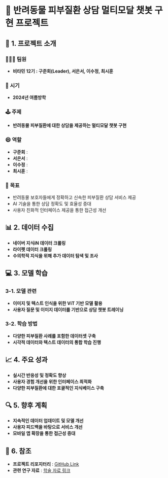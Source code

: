 # 🐾 반려동물 피부질환 상담 멀티모달 챗봇 구현 프로젝트
     
## 🎯 1. 프로젝트 소개
### 🧑‍🤝‍🧑 **팀원**
- **비타민 12기 : 구준회(Leader), 서은서, 이수정, 최시훈**
 
### 📅 **시기**
- **2024년 여름방학**

### 🕹️ **주제**
- **반려동물 피부질환에 대한 상담을 제공하는 멀티모달 챗봇 구현**

### 😄 **역할**
- **구준회** : 
- **서은서** : 
- **이수정** : 
- **최시훈** : 

### 🎯 **목표**
- 반려동물 보호자들에게 정확하고 신속한 피부질환 상담 서비스 제공
- AI 기술을 통한 상담 정확도 및 효율성 증대
- 사용자 친화적 인터페이스 제공을 통한 접근성 개선

## 📊 2. 데이터 수집
- **네이버 지식iN 데이터 크롤링**
- **라이펫 데이터 크롤링**
- **수의학적 지식을 위해 추가 데이터 탐색 및 조사**

## 💻 3. 모델 학습
### 3-1. 모델 관련
- **이미지 및 텍스트 인식을 위한 ViT 기반 모델 활용**
- **사용자 질문 및 이미지 데이터를 기반으로 상담 챗봇 트레이닝**

### 3-2. 학습 방법
- **다양한 피부질환 사례를 포함한 데이터셋 구축**
- **시각적 데이터와 텍스트 데이터의 통합 학습 진행**

## 📈 4. 주요 성과
- **실시간 반응성 및 정확도 향상**
- **사용자 경험 개선을 위한 인터페이스 최적화**
- **다양한 피부질환에 대한 포괄적인 지식베이스 구축**

## 🔍 5. 향후 계획  
- **지속적인 데이터 업데이트 및 모델 개선**
- **사용자 피드백을 바탕으로 서비스 개선**
- **모바일 앱 확장을 통한 접근성 증대**

## 🧹 6. 참조
- **프로젝트 리포지터리** : [GitHub Link](#)
- **관련 연구 자료** : [학술 자료 링크](#)
